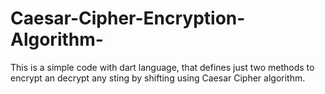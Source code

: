 # Caesar-Cipher-Encryption-Algorithm-
This is a simple code with dart language, that defines just two methods to encrypt an decrypt any sting by shifting using Caesar Cipher algorithm.
